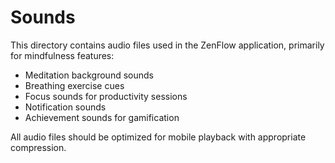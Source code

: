 # Sounds

This directory contains audio files used in the ZenFlow application, primarily for mindfulness features:

- Meditation background sounds
- Breathing exercise cues
- Focus sounds for productivity sessions
- Notification sounds
- Achievement sounds for gamification

All audio files should be optimized for mobile playback with appropriate compression.